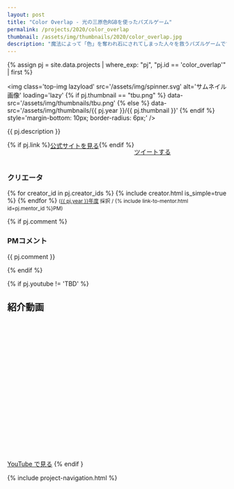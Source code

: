 ```yaml
---
layout: post
title: "Color Overlap - 光の三原色RGBを使ったパズルゲーム"
permalink: /projects/2020/color_overlap
thumbnail: /assets/img/thumbnails/2020/color_overlap.jpg
description: "魔法によって「色」を奪われ石にされてしまった人々を救うパズルゲームです。光の３原色RGBの様々な形のブロックをうまく重ねて、王国に色を取り戻そう。Unityで制作しています。"
---
```


{% assign pj = site.data.projects | where_exp: "pj", "pj.id == 'color_overlap'" | first %}

<img class='top-img lazyload' src='/assets/img/spinner.svg' alt='サムネイル画像' loading='lazy'
{% if pj.thumbnail == "tbu.png" %} data-src='/assets/img/thumbnails/tbu.png'
{% else %}                         data-src='/assets/img/thumbnails/{{ pj.year }}/{{ pj.thumbnail }}'
{% endif %}                        style='margin-bottom: 10px; border-radius: 6px;' />

{{ pj.description }}

<div style='display: flex; flex-wrap: wrap'>
  {% if pj.link %}
  <a href="{{ pj.link }}" target="_blank" class="button">公式サイトを見る</a>
  {% endif %}

  <a href="https://twitter.com/intent/tweet?text={{ pj.title }}&via=MitouJr&hashtags=未踏ジュニア&related=MitouJr&lang=jp&url={{ site.url }}/projects/{{ pj.year }}/{{ pj.id }}" class="button" target="_blank" rel="noopener">ツイートする</a>
</div>

### クリエータ
<p>
  {% for creator_id in pj.creator_ids %}
    {% include creator.html is_simple=true %}
  {% endfor %}
  <small>(<a href='/projects/{{ pj.year }}'>{{ pj.year }}年度</a> 採択 / {% include link-to-mentor.html id=pj.mentor_id %}PM)</small>
</p>

{% if pj.comment %}
### PMコメント
<p class="project-comment">{{ pj.comment }}</p>
{% endif %}

{% if pj.youtube != 'TBD' %}
## 紹介動画
<div class="youtube">
  <iframe width="560" height="315" class="lazyload" data-src="https://www.youtube.com/embed/{{ pj.youtube }}?rel=0" frameborder="0" allowfullscreen=""></iframe>
</div>
<a href="https://www.youtube.com/watch?v={{ pj.youtube }}" target="_blank" rel="noopener" class="button">YouTube で見る</a>
{% endif }

{% include project-navigation.html %}

